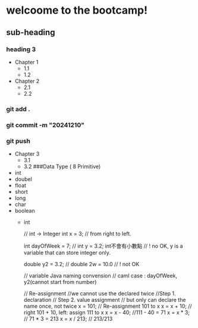 # welcoome to the bootcamp!

## sub-heading 
### heading 3
- Chapter 1
  - 1.1
  - 1.2
- Chapter 2 
  - 2.1
  - 2.2
### git add .
### git commit -m "20241210"
### git push
- Chapter 3
  - 3.1
  - 3.2
###Data Type ( 8 Primitive)
- int 
- doubel 
- float
- short 
- long 
- char
- boolean
  - int 

    
    // int -> Integer
    int x = 3; 
    // from right to left.

    
    int dayOfWeek = 7;
    // int y = 3.2; int不會有小數點
    // ! no OK, y is a variable that can store integer only.

    double y2 = 3.2;
    // double 2w = 10.0 // ! not OK

    // variable Java naming convension
    // caml case : dayOfWeek, y2(cannot start from number)

    // Re-assignment 
    //we cannot use the declared twice
    //Step 1. declaration
    // Step 2. value assignment 
    // but only can declare the name once, not twice
    x = 101; // Re-assignment 101 to x
    x = x + 10; // right 101 + 10, left: assign 111 to x
    x = x - 40; //111 - 40 = 71
    x = x * 3; // 71 * 3 = 213
    x = x / 213; // 213/213